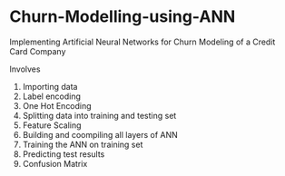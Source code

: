 # Churn-Modelling-using-ANN
Implementing Artificial Neural Networks for Churn Modeling of a Credit Card Company

Involves
1) Importing data
2) Label encoding 
3) One Hot Encoding
4) Splitting data into training and testing set
5) Feature Scaling
6) Building and coompiling all layers of ANN
7) Training the ANN on training set
8) Predicting test results
9) Confusion Matrix
